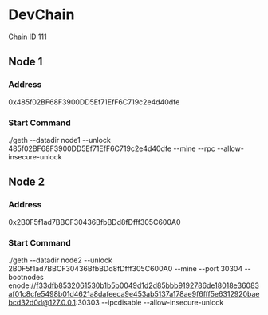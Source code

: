 # DevChain

Chain ID 111

## Node 1

### Address

0x485f02BF68F3900DD5Ef71EfF6C719c2e4d40dfe

### Start Command

./geth --datadir node1 --unlock 485f02BF68F3900DD5Ef71EfF6C719c2e4d40dfe --mine --rpc --allow-insecure-unlock

## Node 2

### Address

0x2B0F5f1ad7BBCF30436BfbBDd8fDfff305C600A0

### Start Command

./geth --datadir node2 --unlock 2B0F5f1ad7BBCF30436BfbBDd8fDfff305C600A0 --mine --port 30304 --bootnodes enode://f33dfb8532061530b1b5b0049d1d2d85bbb9192786de18018e36083af01c8cfe5498b01d4621a8dafeeca9e453ab5137a178ae9f6fff5e6312920baebcd32d0d@127.0.0.1:30303
 --ipcdisable --allow-insecure-unlock
